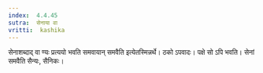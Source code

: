 ```yaml
---
index:  4.4.45
sutra:  सेनाया वा
vritti:  kashika 
---
```


सेनाशब्दाद् वा ण्यः प्रत्ययो भवति समवायान् समवैति इत्येतस्मिन्नर्थे। ठको ऽपवादः। पक्षे सो ऽपि भवति। सेनां समवैति सैन्यः, सैनिकः।

